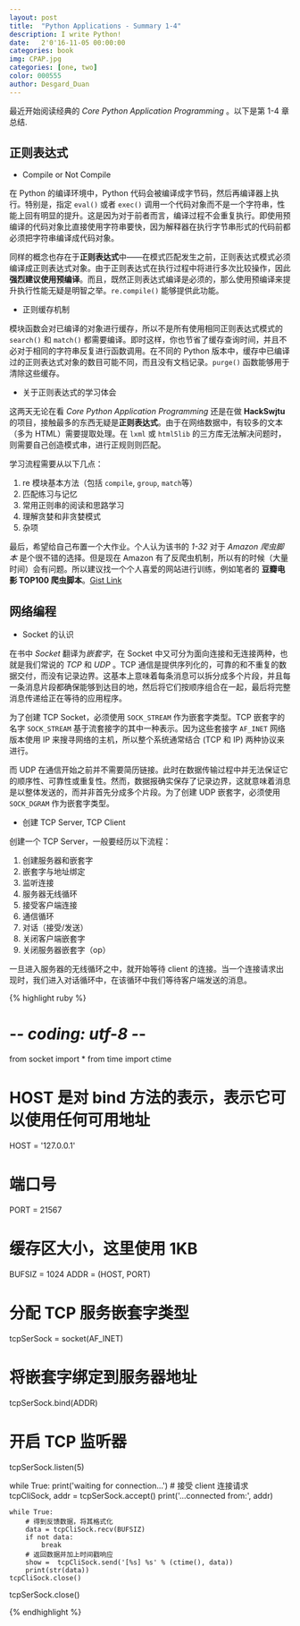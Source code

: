 ```yaml
---
layout: post
title:  "Python Applications - Summary 1-4"
description: I write Python!
date:   2'0'16-11-05 00:00:00 
categories: book  
img: CPAP.jpg
categories: [one, two]
color: 000555 
author: Desgard_Duan
---
```


最近开始阅读经典的 *Core Python Application Programming* 。以下是第 1-4 章总结.

## 正则表达式

* Compile or Not Compile

在 Python 的编译环境中，Python 代码会被编译成字节码，然后再编译器上执行。特别是，指定 `eval()` 或者 `exec()` 调用一个代码对象而不是一个字符串，性能上回有明显的提升。这是因为对于前者而言，编译过程不会重复执行。即使用预编译的代码对象比直接使用字符串要快，因为解释器在执行字节串形式的代码前都必须把字符串编译成代码对象。

同样的概念也存在于**正则表达式**中——在模式匹配发生之前，正则表达式模式必须编译成正则表达式对象。由于正则表达式在执行过程中将进行多次比较操作，因此**强烈建议使用预编译**。而且，既然正则表达式编译是必须的，那么使用预编译来提升执行性能无疑是明智之举。`re.compile()` 能够提供此功能。

* 正则缓存机制

模块函数会对已编译的对象进行缓存，所以不是所有使用相同正则表达式模式的 `search()` 和 `match()` 都需要编译。即时这样，你也节省了缓存查询时间，并且不必对于相同的字符串反复进行函数调用。在不同的 Python 版本中，缓存中已编译过的正则表达式对象的数目可能不同，而且没有文档记录。`purge()` 函数能够用于清除这些缓存。

* 关于正则表达式的学习体会

这两天无论在看 *Core Python Application Programming* 还是在做 **HackSwjtu** 的项目，接触最多的东西无疑是**正则表达式**。由于在网络数据中，有较多的文本（多为 HTML）需要提取处理。在 `lxml` 或 `html5lib` 的三方库无法解决问题时，则需要自己创造模式串，进行正规则则匹配。

学习流程需要从以下几点：

1. re 模块基本方法（包括 `compile`, `group`, `match`等）
2. 匹配练习与记忆
3. 常用正则串的阅读和思路学习
4. 理解贪婪和非贪婪模式
5. 杂项

最后，希望给自己布置一个大作业。个人认为该书的 *1-32* 对于 *Amazon 爬虫脚本* 是个很不错的选择。但是现在 Amazon 有了反爬虫机制，所以有的时候（大量时间）会有问题。所以建议找一个个人喜爱的网站进行训练，例如笔者的 **豆瓣电影 TOP100 爬虫脚本**。[Gist Link](https://gist.github.com/Desgard/71a3ff26a5f3223a25f6a91d2e17d11d)

## 网络编程

* Socket 的认识

在书中 *Socket* 翻译为*嵌套字*，在 Socket 中又可分为面向连接和无连接两种，也就是我们常说的 *TCP* 和 *UDP* 。TCP 通信是提供序列化的，可靠的和不重复的数据交付，而没有记录边界。这基本上意味着每条消息可以拆分成多个片段，并且每一条消息片段都确保能够到达目的地，然后将它们按顺序组合在一起，最后将完整消息传递给正在等待的应用程序。

为了创建 TCP Socket，必须使用 `SOCK_STREAM` 作为嵌套字类型。TCP 嵌套字的名字 `SOCK_STREAM` 基于流套接字的其中一种表示。因为这些套接字 `AF_INET` 网络版本使用 IP 来搜寻网络的主机，所以整个系统通常结合 (TCP 和 IP) 两种协议来进行。

而 UDP 在通信开始之前并不需要简历链接。此时在数据传输过程中并无法保证它的顺序性、可靠性或重复性。然而，数据报确实保存了记录边界，这就意味着消息是以整体发送的，而并非首先分成多个片段。为了创建 UDP 嵌套字，必须使用 `SOCK_DGRAM` 作为嵌套字类型。

* 创建 TCP Server, TCP Client

创建一个 TCP Server，一般要经历以下流程：

1. 创建服务器和嵌套字
2. 嵌套字与地址绑定
3. 监听连接
4. 服务器无线循环
5. 接受客户端连接
6. 通信循环
7. 对话（接受/发送）
8. 关闭客户端嵌套字
9. 关闭服务器嵌套字（op）

一旦进入服务器的无线循环之中，就开始等待 client 的连接。当一个连接请求出现时，我们进入对话循环中，在该循环中我们等待客户端发送的消息。

{% highlight ruby %}
# -*- coding: utf-8 -*-

from socket import *
from time import ctime

# HOST 是对 bind 方法的表示，表示它可以使用任何可用地址
HOST = '127.0.0.1'
# 端口号
PORT = 21567
# 缓存区大小，这里使用 1KB
BUFSIZ = 1024
ADDR = (HOST, PORT)

# 分配 TCP 服务嵌套字类型
tcpSerSock = socket(AF_INET)
# 将嵌套字绑定到服务器地址
tcpSerSock.bind(ADDR)
# 开启 TCP 监听器
tcpSerSock.listen(5)


while True:
    print('waiting for connection...')
    # 接受 client 连接请求
    tcpCliSock, addr = tcpSerSock.accept()
    print('...connected from:', addr)

    while True:
        # 得到反馈数据，将其格式化
        data = tcpCliSock.recv(BUFSIZ)
        if not data:
            break
        # 返回数据并加上时间戳响应
        show =  tcpCliSock.send('[%s] %s' % (ctime(), data))
        print(str(data))
    tcpCliSock.close()
tcpSerSock.close()

{% endhighlight %}

